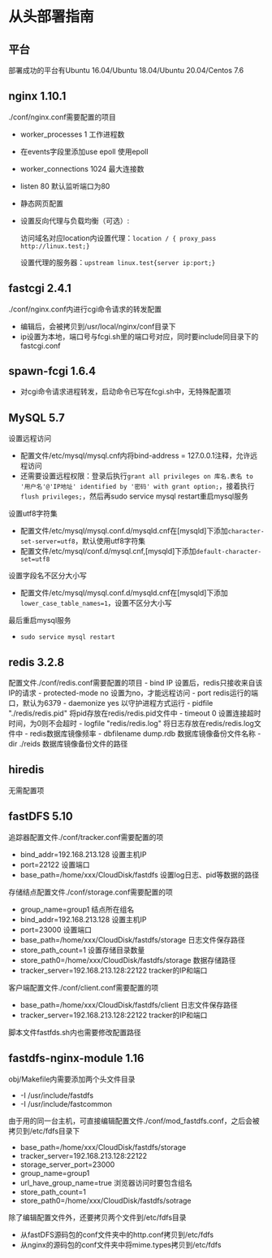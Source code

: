# 从头部署指南
## 平台
部署成功的平台有Ubuntu 16.04/Ubuntu 18.04/Ubuntu 20.04/Centos 7.6
## nginx 1.10.1
./conf/nginx.conf需要配置的项目
- worker_processes 1 工作进程数
- 在events字段里添加use epoll 使用epoll
- worker_connections 1024 最大连接数
- listen 80 默认监听端口为80
- 静态网页配置
- 设置反向代理与负载均衡（可选）:

    访问域名对应location内设置代理：`location / { proxy_pass http://linux.test;}`

    设置代理的服务器：`upstream linux.test{server ip:port;}`
## fastcgi 2.4.1
./conf/nginx.conf内进行cgi命令请求的转发配置
- 编辑后，会被拷贝到/usr/local/nginx/conf目录下
- ip设置为本地，端口号与fcgi.sh里的端口号对应，同时要include同目录下的fastcgi.conf
## spawn-fcgi 1.6.4
- 对cgi命令请求进程转发，启动命令已写在fcgi.sh中，无特殊配置项
## MySQL 5.7
设置远程访问
- 配置文件/etc/mysql/mysql.cnf内将bind-address = 127.0.0.1注释，允许远程访问
- 还需要设置远程权限：登录后执行`grant all privileges on 库名.表名 to '用户名'@'IP地址' identified by '密码' with grant option;`，接着执行`flush privileges;`，然后再sudo service mysql restart重启mysql服务

设置utf8字符集
- 配置文件/etc/mysql/mysql.conf.d/mysqld.cnf在[mysqld]下添加`character-set-server=utf8`，默认使用utf8字符集
- 配置文件/etc/mysql/conf.d/mysql.cnf,[mysqld]下添加`default-character-set=utf8`

设置字段名不区分大小写
- 配置文件/etc/mysql/mysql.conf.d/mysqld.cnf在[mysqld]下添加`lower_case_table_names=1`，设置不区分大小写

最后重启mysql服务
- `sudo service mysql restart`
## redis 3.2.8
配置文件./conf/redis.conf需要配置的项目
    - bind IP 设置后，redis只接收来自该IP的请求
    - protected-mode no 设置为no，才能远程访问
    - port redis运行的端口，默认为6379
    - daemonize yes 以守护进程方式运行
    - pidfile "./redis/redis.pid" 将pid存放在redis/redis.pid文件中
    - timeout 0 设置连接超时时间，为0则不会超时
    - logfile "redis/redis.log" 将日志存放在redis/redis.log文件中
    - redis数据库镜像频率
    - dbfilename dump.rdb 数据库镜像备份文件名称
    - dir ./reids 数据库镜像备份文件的路径
## hiredis
无需配置项
## fastDFS 5.10
追踪器配置文件./conf/tracker.conf需要配置的项
- bind_addr=192.168.213.128 设置主机IP
- port=22122 设置端口
- base_path=/home/xxx/CloudDisk/fastdfs 设置log日志、pid等数据的路径

存储结点配置文件./conf/storage.conf需要配置的项
- group_name=group1 结点所在组名
- bind_addr=192.168.213.128 设置主机IP
- port=23000 设置端口
- base_path=/home/xxx/CloudDisk/fastdfs/storage 日志文件保存路径
- store_path_count=1 设置存储目录数量
- store_path0=/home/xxx/CloudDisk/fastdfs/storage 数据存储路径
- tracker_server=192.168.213.128:22122 tracker的IP和端口

客户端配置文件./conf/client.conf需要配置的项
- base_path=/home/xxx/CloudDisk/fastdfs/client 日志文件保存路径
- tracker_server=192.168.213.128:22122 tracker的IP和端口

脚本文件fastfds.sh内也需要修改配置路径
## fastdfs-nginx-module 1.16
obj/Makefile内需要添加两个头文件目录
- -I /usr/include/fastdfs
- -I /usr/include/fastcommon

由于用的同一台主机，可直接编辑配置文件./conf/mod_fastdfs.conf，之后会被拷贝到/etc/fdfs目录下
- base_path=/home/xxx/CloudDisk/fastdfs/storage
- tracker_server=192.168.213.128:22122
- storage_server_port=23000
- group_name=group1
- url_have_group_name=true 浏览器访问时要包含组名
- store_path_count=1
- store_path0=/home/xxx/CloudDisk/fastdfs/sotrage

除了编辑配置文件外，还要拷贝两个文件到/etc/fdfs目录
- 从fastDFS源码包的conf文件夹中的http.conf拷贝到/etc/fdfs
- 从nginx的源码包的conf文件夹中将mime.types拷贝到/etc/fdfs